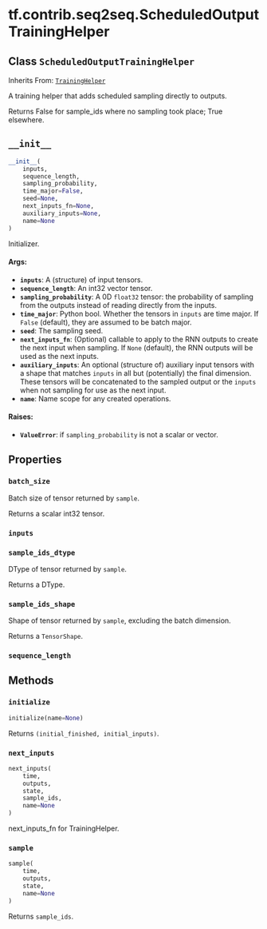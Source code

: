 <div itemscope itemtype="http://developers.google.com/ReferenceObject">
<meta itemprop="name" content="tf.contrib.seq2seq.ScheduledOutputTrainingHelper" />
<meta itemprop="path" content="Stable" />
<meta itemprop="property" content="batch_size"/>
<meta itemprop="property" content="inputs"/>
<meta itemprop="property" content="sample_ids_dtype"/>
<meta itemprop="property" content="sample_ids_shape"/>
<meta itemprop="property" content="sequence_length"/>
<meta itemprop="property" content="__init__"/>
<meta itemprop="property" content="initialize"/>
<meta itemprop="property" content="next_inputs"/>
<meta itemprop="property" content="sample"/>
</div>

# tf.contrib.seq2seq.ScheduledOutputTrainingHelper

## Class `ScheduledOutputTrainingHelper`

Inherits From: [`TrainingHelper`](../../../tf/contrib/seq2seq/TrainingHelper.md)

A training helper that adds scheduled sampling directly to outputs.

Returns False for sample_ids where no sampling took place; True elsewhere.

<h2 id="__init__"><code>__init__</code></h2>

``` python
__init__(
    inputs,
    sequence_length,
    sampling_probability,
    time_major=False,
    seed=None,
    next_inputs_fn=None,
    auxiliary_inputs=None,
    name=None
)
```

Initializer.

#### Args:

* <b>`inputs`</b>: A (structure) of input tensors.
* <b>`sequence_length`</b>: An int32 vector tensor.
* <b>`sampling_probability`</b>: A 0D `float32` tensor: the probability of sampling
    from the outputs instead of reading directly from the inputs.
* <b>`time_major`</b>: Python bool.  Whether the tensors in `inputs` are time major.
    If `False` (default), they are assumed to be batch major.
* <b>`seed`</b>: The sampling seed.
* <b>`next_inputs_fn`</b>: (Optional) callable to apply to the RNN outputs to create
    the next input when sampling. If `None` (default), the RNN outputs will
    be used as the next inputs.
* <b>`auxiliary_inputs`</b>: An optional (structure of) auxiliary input tensors with
    a shape that matches `inputs` in all but (potentially) the final
    dimension. These tensors will be concatenated to the sampled output or
    the `inputs` when not sampling for use as the next input.
* <b>`name`</b>: Name scope for any created operations.


#### Raises:

* <b>`ValueError`</b>: if `sampling_probability` is not a scalar or vector.



## Properties

<h3 id="batch_size"><code>batch_size</code></h3>

Batch size of tensor returned by `sample`.

Returns a scalar int32 tensor.

<h3 id="inputs"><code>inputs</code></h3>



<h3 id="sample_ids_dtype"><code>sample_ids_dtype</code></h3>

DType of tensor returned by `sample`.

Returns a DType.

<h3 id="sample_ids_shape"><code>sample_ids_shape</code></h3>

Shape of tensor returned by `sample`, excluding the batch dimension.

Returns a `TensorShape`.

<h3 id="sequence_length"><code>sequence_length</code></h3>





## Methods

<h3 id="initialize"><code>initialize</code></h3>

``` python
initialize(name=None)
```

Returns `(initial_finished, initial_inputs)`.

<h3 id="next_inputs"><code>next_inputs</code></h3>

``` python
next_inputs(
    time,
    outputs,
    state,
    sample_ids,
    name=None
)
```

next_inputs_fn for TrainingHelper.

<h3 id="sample"><code>sample</code></h3>

``` python
sample(
    time,
    outputs,
    state,
    name=None
)
```

Returns `sample_ids`.



